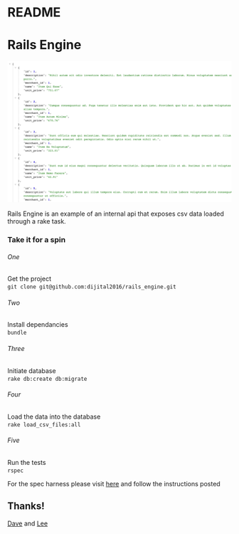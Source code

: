 # README

# Rails Engine

![image of rails engine api/v1/items](https://github.com/lsaville/readme-screenshots/blob/master/rails-engine/Screen%20Shot%202017-02-12%20at%208.31.10%20AM.png?raw=true)

Rails Engine is an example of an internal api that exposes csv data loaded through a rake task.

### Take it for a spin
###### One
Get the project <br>
`git clone git@github.com:dijital2016/rails_engine.git` 

###### Two
Install dependancies <br>
`bundle`

###### Three
Initiate database <br>
`rake db:create db:migrate`

###### Four
Load the data into the database <br>
`rake load_csv_files:all`

###### Five
Run the tests <br>
`rspec`


For the spec harness please visit
[here](https://github.com/turingschool/rales_engine_spec_harness) and follow the instructions posted
## Thanks!
[Dave](https://github.com/dijital2016) and [Lee](https://github.com/lsaville)
